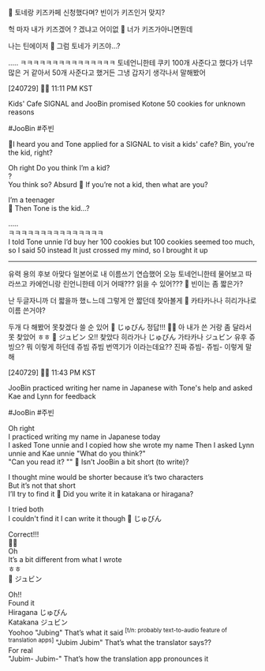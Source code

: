 
🫧 토네랑 키즈카페 신청했다며? 빈이가 키즈인거 맞지?

헉 마자
내가 키즈겠어
?
겠냐고
어이없
🫧 너가 키즈가아니면뭔데

나는 틴에이저
🫧 그럼 토네가 키즈야...?

…..
ㅋㅋㅋㅋㅋㅋㅋㅋㅋㅋㅋㅋㅋㅋㅋ
토네언니한테
쿠키 100개 사준다고 했다가
너무 많은 거 같아서
50개 사준다고 했거든
그냉 갑자기 생각나서 말해봤어

[240729] 🐣💭  11:11 PM KST

Kids' Cafe SIGNAL and JooBin promised Kotone 50 cookies for unknown reasons

#JooBin #주빈

🫧I heard you and Tone applied for a SIGNAL to visit a kids' cafe? Bin, you're the kid, right?

Oh right
Do you think I’m a kid?  
?  
You think so?
Absurd
🫧 If you’re not a kid, then what are you?

I’m a teenager  
🫧 Then Tone is the kid…?

…..  
ㅋㅋㅋㅋㅋㅋㅋㅋㅋㅋㅋㅋㅋㅋㅋ  
I told Tone unnie I’d buy her 100 cookies
but 100 cookies seemed too much, so I said 50 instead
It just crossed my mind, so I brought it up



---


유력 용의 후보
아맞다
일본어로 내 이름쓰기
연습했어 오능
토네언니한테 물어보고
따라쓰고
카에언니랑 린언니한테
이거 어때???
읽을 수 있어???
🫧 빈이는 좀 짧은가?

난 두글자니까 더 짧을까 했ㄴ느데
그렇게 안 짧던데
찾아볼게
🫧 카타카나나 히리가나로 이름 쓴거야?

두개 다 해봤어
못찾겠다
쓸 순 있어
🫧 じゅびん
정답!!!
🤍🤍
아
내가 쓴 거랑 좀 달라서
못 찾았어
ㅎㅎ
🫧 ジュビン 
오!!
찾았다
히라가나 じゅびん
가타카나 ジュビン 
유후
쥬빙으?
뭐 이렇게 하던데
쥬빔 쥬빔
번역기가
이라는데요??
진짜
쥬빔- 쥬빔-
이렇게 말해



[240729] 🐣💭 11:43 PM KST

JooBin practiced writing her name in Japanese with Tone's help and asked Kae and Lynn for feedback

#JooBin #주빈


Oh right  
I practiced writing my name in Japanese today  
I asked Tone unnie and I copied how she wrote my name
Then I asked Lynn unnie and Kae unnie 
"What do you think?"  
"Can you read it? ""
🫧 Isn’t JooBin a bit short (to write)?

I thought mine would be shorter because it’s two characters  
But it’s not that short  
I’ll try to find it 
🫧 Did you write it in katakana or hiragana?

I tried both  
I couldn't find it
I can write it though 
🫧 じゅびん  

Correct!!!  
🤍🤍  
Oh  
It’s a bit different from what I wrote  
ㅎㅎ  
🫧 ジュビン  

Oh!!  
Found it  
Hiragana じゅびん  
Katakana ジュビン  
Yoohoo
"Jubing"
That’s what it said  <sup>[t/n: probably text-to-audio feature of translation apps]</sup>
"Jubim Jubim"
That’s what the translator says??  
For real  
"Jubim- Jubim-"
That’s how the translation app pronounces it
